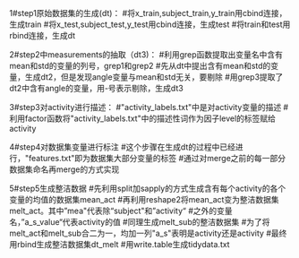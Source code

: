 1#step1原始数据集的生成(dt)：
#将x_train,subject_train,y_train用cbind连接，生成train
#将x_test,subject_test,y_test用cbind连接，生成test
#将train和test用rbind连接，生成dt

2#step2中measurements的抽取（dt3)：
#利用grep函数提取出变量名中含有mean和std的变量的列号，grep1和grep2
#先从dt中提出含有mean和std的变量，生成dt2，但是发现angle变量与mean和std无关，要剔除
#用grep3提取了dt2中含有angle的变量，用-号表示剔除，生成dt3

3#step3对activity进行描述：
#"activity_labels.txt"中是对activity变量的描述
#利用factor函数将"activity_labels.txt"中的描述性词作为因子level的标签赋给activity

4#step4对数据集变量进行标注
#这个步骤在生成dt的过程中已经进行，"features.txt"即为数据集大部分变量的标签
#通过对merge之前的每一部分数据集命名再merge的方式实现

5#step5生成整洁数据
#先利用split加sapply的方式生成含有每个activity的各个变量的均值的数据集mean_act
#再利用reshape2将mean_act变为整洁数据集melt_act。其中”mea"代表除“subject"和”activity“
#之外的变量名，”a_s_value“代表activity的值
#同理生成melt_sub的整洁数据集
#为了将melt_act和melt_sub合二为一，均加一列"a_s"表明是activity还是activity
#最终用rbind生成整洁数据集dt_melt
#用write.table生成tidydata.txt
